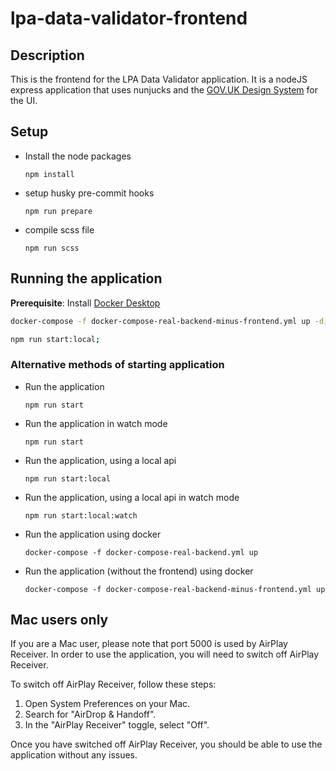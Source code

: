 # lpa-data-validator-frontend

## Description
This is the frontend for the LPA Data Validator application. It is a nodeJS express application that uses nunjucks and the [GOV.UK Design System](https://design-system.service.gov.uk/) for the UI.

## Setup

- Install the node packages
    ```
    npm install
    ```
- setup husky pre-commit hooks
    ```
    npm run prepare
    ```
- compile scss file
    ```
    npm run scss
    ```

## Running the application

**Prerequisite**: Install [Docker Desktop](https://www.docker.com/products/docker-desktop/)

```sh
docker-compose -f docker-compose-real-backend-minus-frontend.yml up -d;

npm run start:local;
```

### Alternative methods of starting application
- Run the application
    ```
    npm run start
    ```
- Run the application in watch mode
    ```
    npm run start
    ```
- Run the application, using a local api
    ```
    npm run start:local
    ```
- Run the application, using a local api in watch mode
    ```
    npm run start:local:watch
    ```
- Run the application using docker
    ```
    docker-compose -f docker-compose-real-backend.yml up
    ```
- Run the application (without the frontend) using docker
    ```
    docker-compose -f docker-compose-real-backend-minus-frontend.yml up
    ```

## Mac users only

If you are a Mac user, please note that port 5000 is used by AirPlay Receiver. In order to use the application, you will need to switch off AirPlay Receiver.

To switch off AirPlay Receiver, follow these steps:
1. Open System Preferences on your Mac.
2. Search for "AirDrop & Handoff".
3. In the "AirPlay Receiver" toggle, select "Off".

Once you have switched off AirPlay Receiver, you should be able to use the application without any issues.

